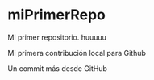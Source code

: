# miPrimerRepo

Mi primer repositorio. huuuuu

Mi primera contribución local para Github

Un commit más desde GitHub
